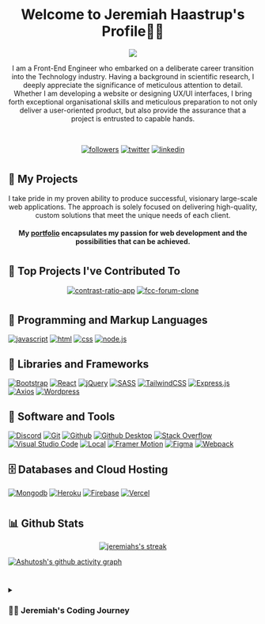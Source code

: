 <h1 align="center">
Welcome to Jeremiah Haastrup's Profile🧑‍💻
</h1>

<p align="center">
   <a href="https://github.com/DenverCoder1/readme-typing-svg"><img src="https://readme-typing-svg.demolab.com?font=Fira+Code&size=24&pause=1000&center=true&width=435&lines=Front-End+Engineer">   </a>
</p>
<p align="center">
I am a Front-End Engineer who embarked on a deliberate career transition into the Technology industry. Having a background in scientific research, I deeply appreciate the significance of meticulous attention to detail. Whether I am developing a website or designing UX/UI interfaces, I bring forth exceptional organisational skills and meticulous preparation to not only deliver a user-oriented product, but also provide the assurance that a project is entrusted to capable hands.
</p>

<br>


<p align="center">
<a href="https://github.com/thetalesofj?tab=followers"><img alt="followers" title="follow on github" src="https://img.shields.io/badge/-Follow-ED5F0D?style=for-the-badge&labelColor=ED5F0D&logo=github&logoColor=black"/></a>
<a href="https://twitter.com/thetalesofj"><img alt="twitter" title="follow on twitter" src="https://img.shields.io/badge/-Twitter-2993F0?style=for-the-badge&labelColor=2993F0&logo=twitter&logoColor=white"/></a>
<a href="https://www.linkedin.com/in/jeremiah-haastrup/"><img alt="linkedin" title="follow on linkedin" src="https://img.shields.io/badge/-LinkedIn-026BBC?style=for-the-badge&labelColor=026BBC&logo=linkedin&logoColor=white"/></a>
   </p>
   
#

## 📘 My Projects

<p align="center">
I take pride in my proven ability to produce successful, visionary large-scale web applications. The approach is solely focused on delivering high-quality, custom solutions that meet the unique needs of each client. 
</p>
<h4 align="center">
My <a href="https://jeremiahhaastrup.com/">portfolio</a> encapsulates my passion for web development and the possibilities that can be achieved.
</h4>

#

## 📕 Top Projects I've Contributed To

<p align="center">
<a href="https://github.com/jdwilkin4/contrast-ratio-repo"><img  min-width="278px" src="https://github-readme-stats-65a2s00cl-thetalesofj.vercel.app/api/pin/?username=jdwilkin4&repo=contrast-ratio-repo&theme=react&bg_color=1F222E&title_color=5AC3F8&hide_border=false&icon_color=5AC3F8&show_icons=false" alt="contrast-ratio-app"></a>
<a href="https://github.com/jdwilkin4/fcc-forum-clone"><img  min-width="278px" src="https://github-readme-stats-65a2s00cl-thetalesofj.vercel.app/api/pin/?username=jdwilkin4&repo=fcc-forum-clone&theme=react&bg_color=1F222E&title_color=5AC3F8&hide_border=false&icon_color=5AC3F8&show_icons=false" alt="fcc-forum-clone"></a>
  
</p>

#

## 🧰 Programming and Markup Languages

[![javascript](https://img.shields.io/badge/javascript-F7DF1E?style=for-the-badge&logo=javascript&logoColor=white)](https://github.com/search?q=user%3Athetalesofj+language%3Ajavascript)
[![html](https://img.shields.io/badge/html-E34F26?style=for-the-badge&logo=html5&logoColor=white)](https://github.com/search?q=user%3Athetalesofj+language%3Ahtml)
[![css](https://img.shields.io/badge/css-1572B6?style=for-the-badge&logo=css3&logoColor=white)](https://github.com/search?q=user%3Athetalesofj+language%3Acss)
[![node.js](https://img.shields.io/badge/Node.js-43853D?style=for-the-badge&logo=node.js&logoColor=white)]()


## 🧰 Libraries and Frameworks

   
[![Bootstrap](https://img.shields.io/badge/Bootstrap-7952B3?style=for-the-badge&logo=bootstrap&logoColor=white)]()
[![React](https://img.shields.io/badge/React-20232a?style=for-the-badge&logo=react&logoColor=%2361DAFB)](https://github.com/search?q=user%3Athetalesofj+language%3Areact)
[![jQuery](https://img.shields.io/badge/J%20query-8034A9?style=for-the-badge&logo=jquery&logoColor=white)]()
[![SASS](https://img.shields.io/badge/SASS-8034A9?style=for-the-badge&logo=sass&logoColor=white)](https://github.com/search?q=user%3Athetalesofj+language%3Ascss)
[![TailwindCSS](https://img.shields.io/badge/tailwind-00AAFF?style=for-the-badge&logo=tailwindcss&logoColor=white)]()
[![Express.js](https://img.shields.io/badge/Express.js-404d59?style=for-the-badge&logo=express&logoColor=white)]()
[![Axios](https://img.shields.io/badge/Axios-white?style=for-the-badge&logo=axios&logoColor=black)]()
[![Wordpress](https://img.shields.io/badge/Wordpress-21759B?style=for-the-badge&logo=wordpress&logoColor=white)]()


## 🧰 Software and Tools
   
[![Discord](https://img.shields.io/badge/-Discord-5865F2?style=for-the-badge&logo=discord&logoColor=white)]()
[![Git](https://img.shields.io/badge/Git-F05033?style=for-the-badge&logo=git&logoColor=white)]()
[![Github](https://img.shields.io/badge/GitHub%20-8034A9?style=for-the-badge&logo=github&logoColor=white)]()
[![Github Desktop](https://img.shields.io/badge/GitHub%20Desktop-8034A9?style=for-the-badge&logo=github&logoColor=white)]()
[![Stack Overflow](https://img.shields.io/badge/-Stack%20Overflow-FE7A16?style=for-the-badge&logo=stack-overflow&logoColor=white)]()
[![Visual Studio Code](https://img.shields.io/badge/Visual%20Studio%20Code-0078d7?style=for-the-badge&logo=visual-studio-code&logoColor=white)]()
[![Local](https://img.shields.io/badge/Local-0B6623?style=for-the-badge&logo=wordpress&logoColor=white)]()
[![Framer Motion](https://img.shields.io/badge/Framer%20Motion-black?style=for-the-badge&logo=framer&logoColor=%FE7A16)]()
[![Figma](https://img.shields.io/badge/Figma-black?style=for-the-badge&logo=figma&logoColor=%FE7A16)]()
[![Webpack](https://img.shields.io/badge/Webpack-black?style=for-the-badge&logo=webpack&logoColor=%FE7A16)]()

## 🗄️ Databases and Cloud Hosting

[![Mongodb](https://img.shields.io/badge/Mongodb-black?style=for-the-badge&logo=mongodb&logoColor=%FE7A16)]()
[![Heroku](https://img.shields.io/badge/Heroku-7952B3?style=for-the-badge&logo=heroku&logoColor=white)]()
[![Firebase](https://img.shields.io/badge/Firebase-white?style=for-the-badge&logo=firebase&logoColor=%FE7A16)]()
[![Vercel](https://img.shields.io/badge/Vercel-black?style=for-the-badge&logo=vercel&logoColor=%FFFFFF)]()

 
#

## 📊 Github Stats

<p align="center">
  <a href="#"><img title="" alt="jeremiahs's streak" src="https://streak-stats.demolab.com?user=thetalesofj&theme=react&hide_border=true&date_format=j%20M%5B%20Y%5D">
  </a>
   
[![Ashutosh's github activity graph](https://github-readme-activity-graph.vercel.app/graph?username=thetalesofj&bg_color=000000&color=ffffff&line=469ec3&point=ffffff&area=true&hide_border=true)](https://github.com/ashutosh00710/github-readme-activity-graph)

#


<details>
 <summary><h3>👨‍💻 Jeremiah's Coding Journey</h3></summary>

I am a Front-End Engineer who embarked on a deliberate career transition into the dynamic realm of the Technology industry.  After carefully weighing the potential outcomes and assessing my true passion, I made the resolute decision to tender my resignation, dedicating myself  wholeheartedly to the pursuit of knowledge and proficiency in complex programming languages. 

Having a background in scientific research, I deeply appreciate the significance of meticulous attention to detail. Whether I am  developing a website or designing UX/UI interfaces, I bring forth exceptional organizational skills and meticulous preparation to not only deliver a  user-oriented product, but also provide you with the assurance that your project is entrusted to capable hands. 
